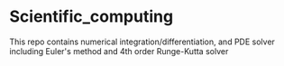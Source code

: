# Scientific_computing
This repo contains numerical integration/differentiation, and PDE solver including Euler's method and 4th order Runge-Kutta solver
